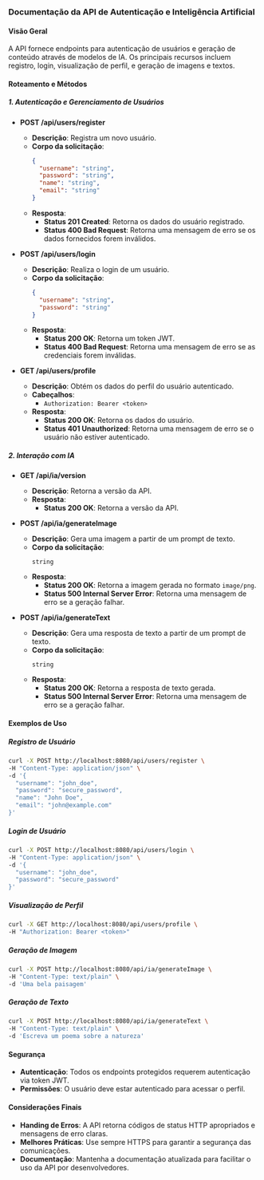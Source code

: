 ### Documentação da API de Autenticação e Inteligência Artificial

#### Visão Geral
A API fornece endpoints para autenticação de usuários e geração de conteúdo através de modelos de IA. Os principais recursos incluem registro, login, visualização de perfil, e geração de imagens e textos.

#### Roteamento e Métodos

##### 1. Autenticação e Gerenciamento de Usuários

- **POST /api/users/register**
  - **Descrição**: Registra um novo usuário.
  - **Corpo da solicitação**:
    ```json
    {
      "username": "string",
      "password": "string",
      "name": "string",
      "email": "string"
    }
    ```
  - **Resposta**:
    - **Status 201 Created**: Retorna os dados do usuário registrado.
    - **Status 400 Bad Request**: Retorna uma mensagem de erro se os dados fornecidos forem inválidos.

- **POST /api/users/login**
  - **Descrição**: Realiza o login de um usuário.
  - **Corpo da solicitação**:
    ```json
    {
      "username": "string",
      "password": "string"
    }
    ```
  - **Resposta**:
    - **Status 200 OK**: Retorna um token JWT.
    - **Status 400 Bad Request**: Retorna uma mensagem de erro se as credenciais forem inválidas.

- **GET /api/users/profile**
  - **Descrição**: Obtém os dados do perfil do usuário autenticado.
  - **Cabeçalhos**:
    - `Authorization: Bearer <token>`
  - **Resposta**:
    - **Status 200 OK**: Retorna os dados do usuário.
    - **Status 401 Unauthorized**: Retorna uma mensagem de erro se o usuário não estiver autenticado.

##### 2. Interação com IA

- **GET /api/ia/version**
  - **Descrição**: Retorna a versão da API.
  - **Resposta**:
    - **Status 200 OK**: Retorna a versão da API.

- **POST /api/ia/generateImage**
  - **Descrição**: Gera uma imagem a partir de um prompt de texto.
  - **Corpo da solicitação**:
    ```plaintext
    string
    ```
  - **Resposta**:
    - **Status 200 OK**: Retorna a imagem gerada no formato `image/png`.
    - **Status 500 Internal Server Error**: Retorna uma mensagem de erro se a geração falhar.

- **POST /api/ia/generateText**
  - **Descrição**: Gera uma resposta de texto a partir de um prompt de texto.
  - **Corpo da solicitação**:
    ```plaintext
    string
    ```
  - **Resposta**:
    - **Status 200 OK**: Retorna a resposta de texto gerada.
    - **Status 500 Internal Server Error**: Retorna uma mensagem de erro se a geração falhar.

#### Exemplos de Uso

##### Registro de Usuário

```bash
curl -X POST http://localhost:8080/api/users/register \
-H "Content-Type: application/json" \
-d '{
  "username": "john_doe",
  "password": "secure_password",
  "name": "John Doe",
  "email": "john@example.com"
}'
```

##### Login de Usuário

```bash
curl -X POST http://localhost:8080/api/users/login \
-H "Content-Type: application/json" \
-d '{
  "username": "john_doe",
  "password": "secure_password"
}'
```

##### Visualização de Perfil

```bash
curl -X GET http://localhost:8080/api/users/profile \
-H "Authorization: Bearer <token>"
```

##### Geração de Imagem

```bash
curl -X POST http://localhost:8080/api/ia/generateImage \
-H "Content-Type: text/plain" \
-d 'Uma bela paisagem'
```

##### Geração de Texto

```bash
curl -X POST http://localhost:8080/api/ia/generateText \
-H "Content-Type: text/plain" \
-d 'Escreva um poema sobre a natureza'
```

#### Segurança
- **Autenticação**: Todos os endpoints protegidos requerem autenticação via token JWT.
- **Permissões**: O usuário deve estar autenticado para acessar o perfil.

#### Considerações Finais
- **Handing de Erros**: A API retorna códigos de status HTTP apropriados e mensagens de erro claras.
- **Melhores Práticas**: Use sempre HTTPS para garantir a segurança das comunicações.
- **Documentação**: Mantenha a documentação atualizada para facilitar o uso da API por desenvolvedores.